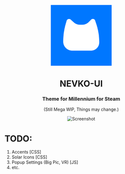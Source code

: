 <div align="center">

<img src="github/logo/nevkologo.png" alt="nevkologo" width="200"/>

# NEVKO-UI
### Theme for Millennium for Steam

(Still Mega WIP, Things may change.)

<img src="github/screenshot2" alt="Screenshot"/>

</div>

 # TODO:
 1. Accents [CSS]
 2. Solar Icons [CSS]
 3. Popup Settings (Big Pic, VR) [JS] 
 4. etc.

